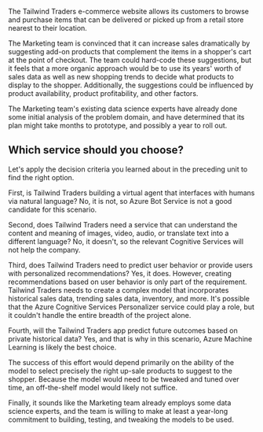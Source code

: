 The Tailwind Traders e-commerce website allows its customers to browse and purchase items that can be delivered or picked up from a retail store nearest to their location.  

The Marketing team is convinced that it can increase sales dramatically by suggesting add-on products that complement the items in a shopper's cart at the point of checkout. The team could hard-code these suggestions, but it feels that a more organic approach would be to use its years' worth of sales data as well as new shopping trends to decide what products to display to the shopper. Additionally, the suggestions could be influenced by product availability, product profitability, and other factors.

The Marketing team's existing data science experts have already done some initial analysis of the problem domain, and have determined that its plan might take months to prototype, and possibly a year to roll out.

## Which service should you choose?

Let's apply the decision criteria you learned about in the preceding unit to find the right option.

First, is Tailwind Traders building a virtual agent that interfaces with humans via natural language? No, it is not, so Azure Bot Service is not a good candidate for this scenario.

Second, does Tailwind Traders need a service that can understand the content and meaning of images, video, audio, or translate text into a different language?  No, it doesn't, so the relevant Cognitive Services will not help the company.

Third, does Tailwind Traders need to predict user behavior or provide users with personalized recommendations?  Yes, it does. However, creating recommendations based on user behavior is only part of the requirement. Tailwind Traders needs to create a complex model that incorporates historical sales data, trending sales data, inventory, and more. It's possible that the Azure Cognitive Services Personalizer service could play a role, but it couldn't handle the entire breadth of the project alone.

Fourth, will the Tailwind Traders app predict future outcomes based on private historical data?  Yes, and that is why in this scenario, Azure Machine Learning is likely the best choice.

The success of this effort would depend primarily on the ability of the model to select precisely the right up-sale products to suggest to the shopper. Because the model would need to be tweaked and tuned over time, an off-the-shelf model would likely not suffice.

Finally, it sounds like the Marketing team already employs some data science experts, and the team is willing to make at least a year-long commitment to building, testing, and tweaking the models to be used.
